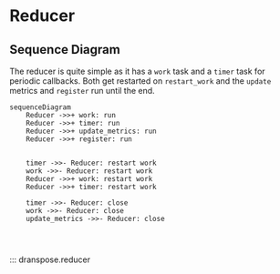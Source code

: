 # Reducer

## Sequence Diagram
The reducer is quite simple as it has a `work` task and a `timer` task for periodic callbacks.
Both get restarted on `restart_work` and the `update` metrics and `register` run until the end.

```mermaid
sequenceDiagram
    Reducer ->>+ work: run
    Reducer ->>+ timer: run
    Reducer ->>+ update_metrics: run
    Reducer ->>+ register: run

    
    timer ->>- Reducer: restart work
    work ->>- Reducer: restart work
    Reducer ->>+ work: restart work
    Reducer ->>+ timer: restart work
    
    timer ->>- Reducer: close
    work ->>- Reducer: close
    update_metrics ->>- Reducer: close
    
    
    
```

::: dranspose.reducer